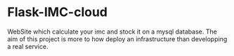 # Flask-IMC-cloud
WebSite which calculate your imc and stock it on a mysql database. The aim of this project is more to how deploy an infrastructure than developping a real service.
